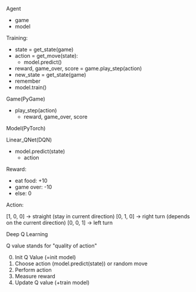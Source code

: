 Agent

- game
- model

Training:

- state = get_state(game)
- action = get_move(state):
  - model.predict()
- reward, game_over, score = game.play_step(action)
- new_state = get_state(game)
- remember
- model.train()

Game(PyGame)

- play_step(action)
  - reward, game_over, score

Model(PyTorch)

Linear_QNet(DQN)

- model.predict(state)
  - action

Reward:

- eat food: +10
- game over: -10
- else: 0

Action:

[1, 0, 0] -> straight (stay in current direction)
[0, 1, 0] -> right turn (depends on the current direction)
[0, 0, 1] -> left turn

Deep Q Learning

Q value stands for "quality of action"

0. Init Q Value (=init model)
1. Choose action (model.predict(state)) or random move
2. Perform action
3. Measure reward
4. Update Q value (+train model)
